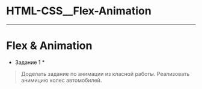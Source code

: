 # HTML-CSS__Flex-Animation
____
# Flex &amp; Animation

* Задание 1 *
> Доделать задание по анимации из класной работы. Реализовать анимицию колес автомобилей.


